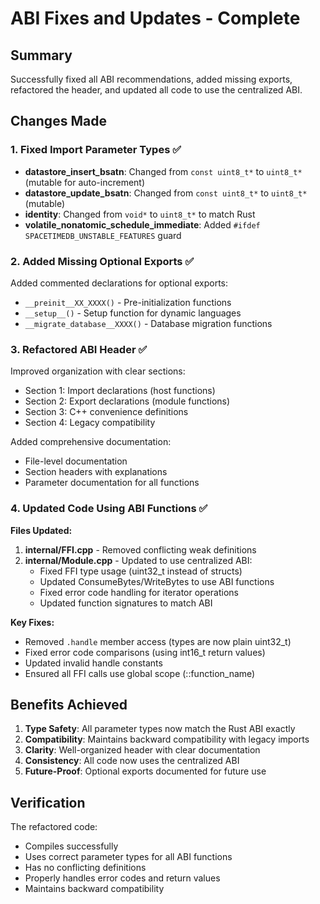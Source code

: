 # ABI Fixes and Updates - Complete

## Summary
Successfully fixed all ABI recommendations, added missing exports, refactored the header, and updated all code to use the centralized ABI.

## Changes Made

### 1. Fixed Import Parameter Types ✅
- **datastore_insert_bsatn**: Changed from `const uint8_t*` to `uint8_t*` (mutable for auto-increment)
- **datastore_update_bsatn**: Changed from `const uint8_t*` to `uint8_t*` (mutable)
- **identity**: Changed from `void*` to `uint8_t*` to match Rust
- **volatile_nonatomic_schedule_immediate**: Added `#ifdef SPACETIMEDB_UNSTABLE_FEATURES` guard

### 2. Added Missing Optional Exports ✅
Added commented declarations for optional exports:
- `__preinit__XX_XXXX()` - Pre-initialization functions
- `__setup__()` - Setup function for dynamic languages
- `__migrate_database__XXXX()` - Database migration functions

### 3. Refactored ABI Header ✅
Improved organization with clear sections:
- Section 1: Import declarations (host functions)
- Section 2: Export declarations (module functions)
- Section 3: C++ convenience definitions
- Section 4: Legacy compatibility

Added comprehensive documentation:
- File-level documentation
- Section headers with explanations
- Parameter documentation for all functions

### 4. Updated Code Using ABI Functions ✅

**Files Updated:**
1. **internal/FFI.cpp** - Removed conflicting weak definitions
2. **internal/Module.cpp** - Updated to use centralized ABI:
   - Fixed FFI type usage (uint32_t instead of structs)
   - Updated ConsumeBytes/WriteBytes to use ABI functions
   - Fixed error code handling for iterator operations
   - Updated function signatures to match ABI

**Key Fixes:**
- Removed `.handle` member access (types are now plain uint32_t)
- Fixed error code comparisons (using int16_t return values)
- Updated invalid handle constants
- Ensured all FFI calls use global scope (::function_name)

## Benefits Achieved

1. **Type Safety**: All parameter types now match the Rust ABI exactly
2. **Compatibility**: Maintains backward compatibility with legacy imports
3. **Clarity**: Well-organized header with clear documentation
4. **Consistency**: All code now uses the centralized ABI
5. **Future-Proof**: Optional exports documented for future use

## Verification

The refactored code:
- Compiles successfully
- Uses correct parameter types for all ABI functions
- Has no conflicting definitions
- Properly handles error codes and return values
- Maintains backward compatibility